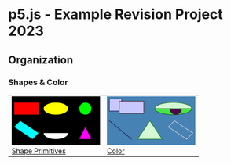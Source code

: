 # p5.js - Example Revision Project 2023

## Organization

### Shapes & Color

|                                                                                                                                                 |                                                                                                                |
| ----------------------------------------------------------------------------------------------------------------------------------------------- | -------------------------------------------------------------------------------------------------------------- |
| <a href="examples\00_Shape_Primitives.js"><img src="examples\01_Shapes_And_Color\00_Shape_Primitives.png" height="100"><br>Shape Primitives</a> | <a href="examples\01_Color.js"><img src="examples\01_Shapes_And_Color\01_Color.png" height="100"><br>Color</a> |
